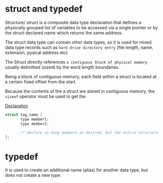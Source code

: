 # struct and typedef

Structure/ struct is a composite data type declaration that defines a physically grouped list of variables to be accessed via a single pointer or by the struct declared name which returns the same address.

The struct data type can contain other data types, so it is used for mixed data type records such as `hard drive directory entry` (file length, name, extension, pysical address etc)

The Struct directly references `a contiguous block of phyiscal memory` usually delimitted (sized) by the word length boundaries.

Being a block of contiguous memory, each field within a struct is located at a certain fixed offset from the start.

Because the contents of the a struct are stored in contiguous memory, the `sizeof` operator must be used to get the

<ins>Declaration</ins>

```C
struct tag_name {
       type member1;
       type member2;

       /* declare as many members as desired, but the entire structure size must be known to the compiler*/
};
```

# typedef

It is used to create an additional name (alias) for another data type, but does not create a new type.
